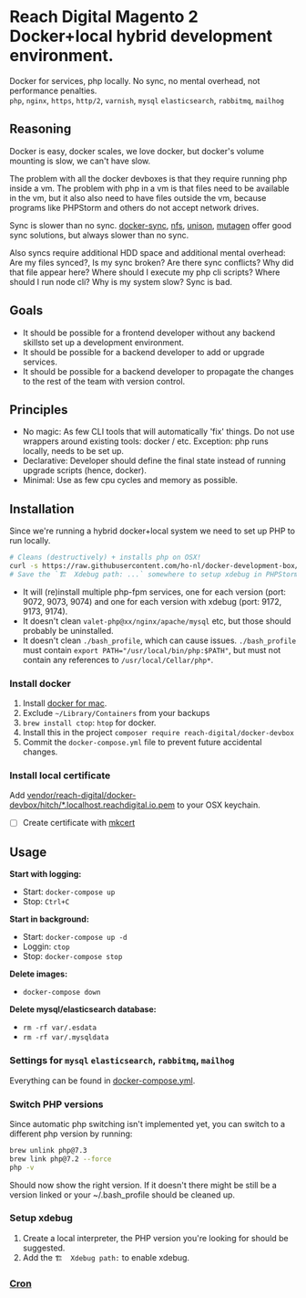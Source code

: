 # Reach Digital Magento 2 Docker+local hybrid development environment.

Docker for services, php locally. No sync, no mental overhead, not performance penalties.  
`php`, `nginx`, `https`, `http/2`, `varnish`, `mysql` `elasticsearch`, `rabbitmq`, `mailhog`

## Reasoning

Docker is easy, docker scales, we love docker, but docker's volume mounting is slow,
we can't have slow.

The problem with all the docker devboxes is that they require running php inside a vm.
The problem with php in a vm is that files need to be available in the vm,
but it also also need to have files outside the vm, because programs like
PHPStorm and others do not accept network drives.

Sync is slower than no sync. [docker-sync](http://docker-sync.io/),
[nfs](https://docs.docker.com/v17.12/datacenter/dtr/2.1/guides/configure/use-nfs/),
[unison](https://www.cis.upenn.edu/~bcpierce/unison/),
[mutagen](https://mutagen.io/) offer good sync solutions, but always slower than no sync.

Also syncs require additional HDD space and additional mental overhead: Are my files synced?,
Is my sync broken? Are there sync conflicts? Why did that file appear here? Where should I
execute my php cli scripts? Where should I run node cli? Why is my system slow? Sync is bad.

## Goals

- It should be possible for a frontend developer without any backend skillsto set up a
development environment.
- It should be possible for a backend developer to add or upgrade services.
- It should be possible for a backend developer to propagate the changes to the rest
of the team with version control.

## Principles

- No magic: As few CLI tools that will automatically 'fix' things. Do not use wrappers around
existing tools: docker / etc. Exception: php runs locally, needs to be set up.
- Declarative: Developer should define the final state instead of running upgrade scripts (hence,
docker).
- Minimal: Use as few cpu cycles and memory as possible.

## Installation

Since we're running a hybrid docker+local system we need to set up PHP to run locally.

```bash
# Cleans (destructively) + installs php on OSX!
curl -s https://raw.githubusercontent.com/ho-nl/docker-development-box/master/install.sh?token=AAJP2AGUXJ5PPIULPDG76CK6GH7YS | bash -s -- -i
# Save the `🏗  Xdebug path: ...` somewhere to setup xdebug in PHPStorm.
```

- It will (re)install multiple php-fpm services, one for each version (port: 9072, 9073, 9074) and
one for each version with xdebug (port: 9172, 9173, 9174).
- It doesn't clean `valet-php@xx/nginx/apache/mysql` etc, but those should probably be uninstalled.
- It doesn't clean `./bash_profile`, which can cause issues. `./bash_profile` must contain
`export PATH="/usr/local/bin/php:$PATH"`, but must not contain any references to `/usr/local/Cellar/php*`.

### Install docker

1. Install [docker for mac](https://docs.docker.com/docker-for-mac/).
2. Exclude `~/Library/Containers` from your backups
3. `brew install ctop`: `htop` for docker.
4. Install this in the project `composer require reach-digital/docker-devbox`
5. Commit the `docker-compose.yml` file to prevent future accidental changes.

### Install local certificate

Add [vendor/reach-digital/docker-devbox/hitch/*.localhost.reachdigital.io.pem](./hitch/*.localhost.reachdigital.io.pem)
to your OSX keychain.

- [ ] Create certificate with [mkcert](https://github.com/FiloSottile/mkcert)

## Usage

**Start with logging:**
- Start: `docker-compose up`
- Stop: `Ctrl+C`

**Start in background:**
- Start: `docker-compose up -d`
- Loggin: `ctop`
- Stop: `docker-compose stop`

**Delete images:**
- `docker-compose down`

**Delete mysql/elasticsearch database:**
- `rm -rf var/.esdata`
- `rm -rf var/.mysqldata`

### Settings for `mysql` `elasticsearch`, `rabbitmq`, `mailhog`

Everything can be found in [docker-compose.yml](./docker-compose.yml).

### Switch PHP versions

Since automatic php switching isn't implemented yet, you can switch to a different php version by running:

```bash
brew unlink php@7.3
brew link php@7.2 --force
php -v
```

Should now show the right version. If it doesn't there might be still be a version linked or
your ~/.bash_profile should be cleaned up.

### Setup xdebug

1. Create a local interpreter, the PHP version you're looking for should be suggested.
2. Add the `🏗  Xdebug path:` to enable xdebug.

### [Cron](https://devdocs.magento.com/guides/v2.3/config-guide/cli/config-cli-subcommands-cron.html#create-the-magento-crontab)
